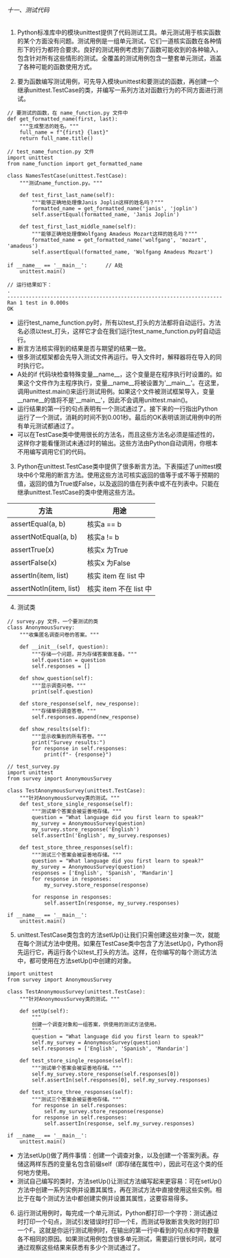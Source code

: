 ###### 十一、测试代码

1. Python标准库中的模块unittest提供了代码测试工具。单元测试用于核实函数的某个方面没有问题。测试用例是一组单元测试，它们一道核实函数在各种情形下的行为都符合要求。良好的测试用例考虑到了函数可能收到的各种输入，包含针对所有这些情形的测试。全覆盖的测试用例包含一整套单元测试，涵盖了各种可能的函数使用方式。

2. 要为函数编写测试用例，可先导入模块unittest和要测试的函数，再创建一个继承unittest.TestCase的类，并编写一系列方法对函数行为的不同方面进行测试。
```
// 要测试的函数，在 name_function.py 文件中
def get_formatted_name(first, last):
    """生成整洁的姓名。"""
    full_name = f"{first} {last}"
    return full_name.title()

// test_name_function.py 文件
import unittest
from name_function import get_formatted_name

class NamesTestCase(unittest.TestCase):
    """测试name_function.py。"""
    
    def test_first_last_name(self):
        """能够正确地处理像Janis Joplin这样的姓名吗？"""
        formatted_name = get_formatted_name('janis', 'joplin')
        self.assertEqual(formatted_name, 'Janis Joplin')
        
    def test_first_last_middle_name(self):
        """能够正确地处理像Wolfgang Amadeus Mozart这样的姓名吗？"""
        formatted_name = get_formatted_name('wolfgang', 'mozart', 'amadeus')
        self.assertEqual(formatted_name, 'Wolfgang Amadeus Mozart')

if __name__ == '__main__':      // A处
    unittest.main()

// 运行结果如下：    
.
----------------------------------------------------------------------
Ran 1 test in 0.000s
OK
```
- 运行test_name_function.py时，所有以test_打头的方法都将自动运行。方法名必须以test_打头，这样它才会在我们运行test_name_function.py时自动运行。
- 断言方法核实得到的结果是否与期望的结果一致。
- 很多测试框架都会先导入测试文件再运行。导入文件时，解释器将在导入的同时执行它。
- A处的if 代码块检查特殊变量\_\_name\_\_，这个变量是在程序执行时设置的。如果这个文件作为主程序执行，变量\_\_name\_\_将被设置为'\_\_main\_\_'。在这里，调用unittest.main()来运行测试用例。如果这个文件被测试框架导入，变量\_\_name\_\_的值将不是'\_\_main\_\_'，因此不会调用unittest.main()。
- 运行结果的第一行的句点表明有一个测试通过了。接下来的一行指出Python运行了一个测试，消耗的时间不到0.001秒。最后的OK表明该测试用例中的所有单元测试都通过了。
- 可以在TestCase类中使用很长的方法名，而且这些方法名必须是描述性的，这样你才能看懂测试未通过时的输出。这些方法由Python自动调用，你根本不用编写调用它们的代码。

3. Python在unittest.TestCase类中提供了很多断言方法。下表描述了unittest模块中6个常用的断言方法。使用这些方法可核实返回的值等于或不等于预期的值，返回的值为True或False，以及返回的值在列表中或不在列表中。只能在继承unittest.TestCase的类中使用这些方法。

方法 | 用途
---|---
assertEqual(a, b)       | 核实a == b
assertNotEqual(a, b)    | 核实a != b
assertTrue(x)           | 核实x 为True
assertFalse(x)          | 核实x 为False
assertIn(item, list)    | 核实 item 在 list 中
assertNotIn(item, list) | 核实 item 不在 list 中

4. 测试类
```
// survey.py 文件，一个要测试的类
class AnonymousSurvey:
    """收集匿名调查问卷的答案。"""
    
    def __init__(self, question):
        """存储一个问题，并为存储答案做准备。"""
        self.question = question
        self.responses = []
    
    def show_question(self):
        """显示调查问卷。"""
        print(self.question)

    def store_response(self, new_response):
        """存储单份调查答卷。"""
        self.responses.append(new_response)

    def show_results(self):
        """显示收集到的所有答卷。"""
        print("Survey results:")
        for response in self.responses:
            print(f"- {response}")

// test_survey.py
import unittest
from survey import AnonymousSurvey

class TestAnonymousSurvey(unittest.TestCase):
    """针对AnonymousSurvey类的测试。"""
    def test_store_single_response(self):
        """测试单个答案会被妥善地存储。"""
        question = "What language did you first learn to speak?"
        my_survey = AnonymousSurvey(question)
        my_survey.store_response('English')
        self.assertIn('English', my_survey.responses)

    def test_store_three_responses(self):
        """测试三个答案会被妥善地存储。"""
        question = "What language did you first learn to speak?"
        my_survey = AnonymousSurvey(question)
        responses = ['English', 'Spanish', 'Mandarin']
        for response in responses:
            my_survey.store_response(response)

        for response in responses:
            self.assertIn(response, my_survey.responses)

if __name__ == '__main__':
    unittest.main()
```

5. unittest.TestCase类包含的方法setUp()让我们只需创建这些对象一次，就能在每个测试方法中使用。如果在TestCase类中包含了方法setUp()，Python将先运行它，再运行各个以test_打头的方法。这样，在你编写的每个测试方法中，都可使用在方法setUp()中创建的对象。
```
import unittest
from survey import AnonymousSurvey
    
class TestAnonymousSurvey(unittest.TestCase):
    """针对AnonymousSurvey类的测试。"""
    
    def setUp(self):
        """
        创建一个调查对象和一组答案，供使用的测试方法使用。
        """
        question = "What language did you first learn to speak?"
        self.my_survey = AnonymousSurvey(question)
        self.responses = ['English', 'Spanish', 'Mandarin']

    def test_store_single_response(self):
        """测试单个答案会被妥善地存储。"""
        self.my_survey.store_response(self.responses[0])
        self.assertIn(self.responses[0], self.my_survey.responses)
    
    def test_store_three_responses(self):
        """测试三个答案会被妥善地存储。"""
        for response in self.responses:
            self.my_survey.store_response(response)
        for response in self.responses:
            self.assertIn(response, self.my_survey.responses)

if __name__ == '__main__':
    unittest.main()
```
- 方法setUp()做了两件事情：创建一个调查对象，以及创建一个答案列表。存储这两样东西的变量名包含前缀self（即存储在属性中），因此可在这个类的任何地方使用。
- 测试自己编写的类时，方法setUp()让测试方法编写起来更容易：可在setUp()方法中创建一系列实例并设置其属性，再在测试方法中直接使用这些实例。相比于在每个测试方法中都创建实例并设置其属性，这要容易得多。

6. 运行测试用例时，每完成一个单元测试，Python都打印一个字符：测试通过时打印一个句点，测试引发错误时打印一个E，而测试导致断言失败时则打印一个F。这就是你运行测试用例时，在输出的第一行中看到的句点和字符数量各不相同的原因。如果测试用例包含很多单元测试，需要运行很长时间，就可通过观察这些结果来获悉有多少个测试通过了。
